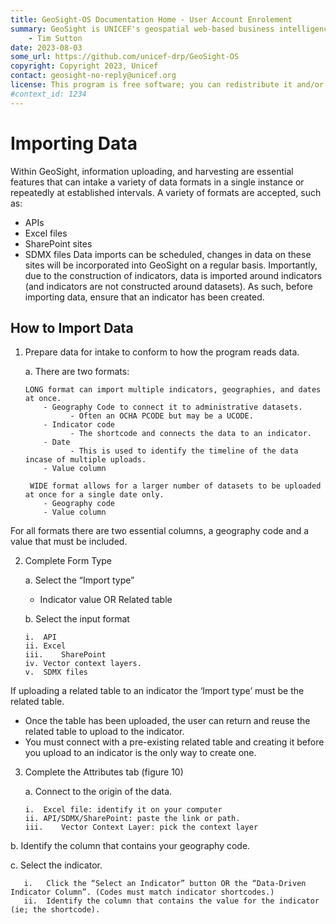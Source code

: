 ```yaml
---
title: GeoSight-OS Documentation Home - User Account Enrolement 
summary: GeoSight is UNICEF's geospatial web-based business intelligence platform.
    - Tim Sutton
date: 2023-08-03
some_url: https://github.com/unicef-drp/GeoSight-OS
copyright: Copyright 2023, Unicef
contact: geosight-no-reply@unicef.org
license: This program is free software; you can redistribute it and/or modify it under the terms of the GNU Affero General Public License as published by the Free Software Foundation; either version 3 of the License, or (at your option) any later version.
#context_id: 1234
---
```


# Importing Data
Within GeoSight, information uploading, and harvesting are essential features that can intake a variety of data formats in a single instance or repeatedly at established intervals. A variety of formats are accepted, such as:
-	APIs
-	Excel files
-	SharePoint sites
-	SDMX files 
Data imports can be scheduled, changes in data on these sites will be incorporated into GeoSight on a regular basis. 
Importantly, due to the construction of indicators, data is imported around indicators (and indicators are not constructed around datasets). As such, before importing data, ensure that an indicator has been created.

## How to Import Data
1.	Prepare data for intake to conform to how the program reads data. 

     a.	There are two formats: 

  	    LONG format can import multiple indicators, geographies, and dates at once.
            - Geography Code to connect it to administrative datasets. 
                  - Often an OCHA PCODE but may be a UCODE.
            - Indicator code 
                  - The shortcode and connects the data to an indicator. 
            - Date
                  - This is used to identify the timeline of the data incase of multiple uploads.
            - Value column
  	
         WIDE format allows for a larger number of datasets to be uploaded at once for a single date only. 
            - Geography code 
            - Value column
For all formats there are two essential columns, a geography code and a value that must be included.
   
2.	Complete Form Type
   
    a.	Select the “Import type”
      - Indicator value OR Related table
        
    b.	Select the input format
  	
        i.	API 
        ii.	Excel 
        iii.	SharePoint 
        iv.	Vector context layers.
        v.	SDMX files

If uploading a related table to an indicator the ‘Import type’ must be the related table. 

  -	Once the table has been uploaded, the user can return and reuse the related table to upload to the indicator. 
  -	You must connect with a pre-existing related table and creating it before you upload to an indicator is the only way to create one.

3.	Complete the Attributes tab (figure 10)

    a.	Connect to the origin of the data. 
  
        i.	Excel file: identify it on your computer 
        ii.	API/SDMX/SharePoint: paste the link or path.
        iii.	Vector Context Layer: pick the context layer
b.	Identify the column that contains your geography code.

c.	Select the indicator. 

       i.	Click the “Select an Indicator” button OR the “Data-Driven Indicator Column”. (Codes must match indicator shortcodes.)
       ii.	Identify the column that contains the value for the indicator (ie; the shortcode).



